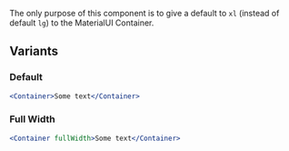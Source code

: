 The only purpose of this component is to give a default to `xl` (instead of default `lg`) to the MaterialUI Container.

## Variants

### Default

```jsx
<Container>Some text</Container>
```

### Full Width

```jsx
<Container fullWidth>Some text</Container>
```
